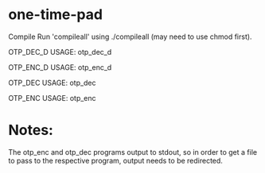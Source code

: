 # one-time-pad

Compile
Run 'compileall' using ./compileall (may need to use chmod first).

OTP_DEC_D
USAGE: otp_dec_d <port>

OTP_ENC_D
USAGE: otp_enc_d <port>

OTP_DEC
USAGE: otp_dec <cipher filename> <key filename> <port>

OTP_ENC
USAGE: otp_enc <text filename> <key filename> <port>

# Notes:
The otp_enc and otp_dec programs output to stdout, so in order to get a file to pass to the respective program, output needs to be redirected.
